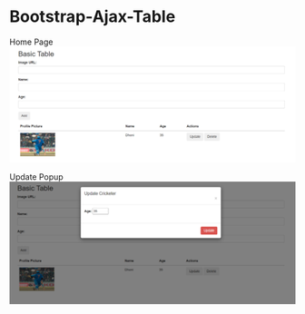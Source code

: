 # Bootstrap-Ajax-Table
Home Page
![alt text](https://github.com/KrishKesa/Bootstrap-Ajax-Table/blob/main/Screenshots/Home.PNG?raw=true)

Update Popup
![alt text](https://github.com/KrishKesa/Bootstrap-Ajax-Table/blob/main/Screenshots/Update.PNG?raw=true)
